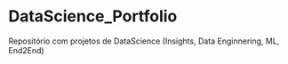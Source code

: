 # DataScience_Portfolio
Repositório com projetos de DataScience (Insights, Data Enginnering, ML, End2End)
